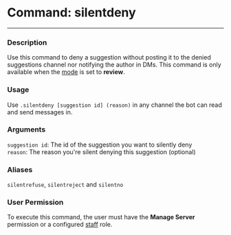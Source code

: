 # Command: silentdeny
---
### Description
Use this command to deny a suggestion without posting it to the denied suggestions channel nor notifying the author in DMs. This command is only available when the [mode](/config/mode.md) is set to **review**.

### Usage
Use `.silentdeny [suggestion id] (reason)` in any channel the bot can read and send messages in.

### Arguments
`suggestion id`: The id of the suggestion you want to silently deny\
`reason`: The reason you're silent denying this suggestion (optional)

### Aliases
`silentrefuse`, `silentreject` and `silentno`

### User Permission
To execute this command, the user must have the **Manage Server** permission or a configured [staff](/config/staffroles.md) role.
